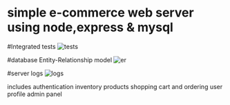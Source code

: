 # simple e-commerce web server using node,express & mysql
#Integrated tests
![tests](https://github.com/mohamedelkony/convFourier/blob/master/reamde_photos/tests.png?raw=true)

#database Entity-Relationship model
![er](https://github.com/mohamedelkony/convFourier/blob/master/reamde_photos/er.png?raw=true)

#server logs
![logs](https://github.com/mohamedelkony/convFourier/blob/master/reamde_photos/server_logs.png?raw=true)


includes 
  authentication
  inventory products
  shopping cart and ordering
  user profile
  admin panel


